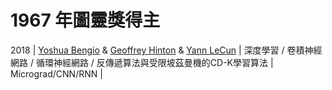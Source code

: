 # 1967 年圖靈獎得主

2018 | [Yoshua Bengio](https://en.wikipedia.org/wiki/Yoshua_Bengio) & [Geoffrey Hinton](https://en.wikipedia.org/wiki/Geoffrey_Hinton) & [Yann LeCun](https://en.wikipedia.org/wiki/Yann_LeCun) | 深度學習 / 卷積神經網路 / 循環神經網路 / 反傳遞算法與受限坡茲曼機的CD-K學習算法 | Micrograd/CNN/RNN |
